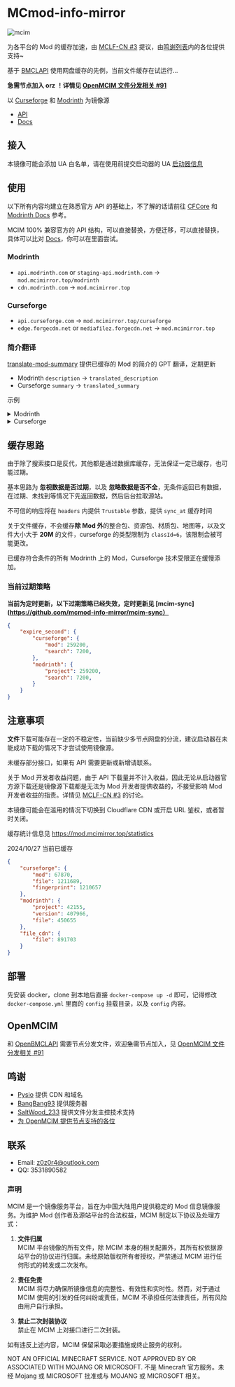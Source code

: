 # MCmod-info-mirror

![mcim](https://socialify.git.ci/mcmod-info-mirror/mcim/image?description=1&font=Inter&issues=1&language=1&name=1&owner=1&pattern=Overlapping%20Hexagons&pulls=1&stargazers=1&theme=Auto)

为各平台的 Mod 的缓存加速，由 [MCLF-CN #3](https://github.com/MCLF-CN/docs/issues/3) 提议，由[鸣谢列表](#鸣谢)内的各位提供支持~

基于 [BMCLAPI](https://bmclapidoc.bangbang93.com) 使用网盘缓存的先例，当前文件缓存在试运行...

**急需节点加入 orz ！详情见 [OpenMCIM 文件分发相关 #91](https://github.com/mcmod-info-mirror/mcim/issues/91)**

以 [Curseforge](https://curseforge.com/) 和 [Modrinth](https://modrinth.com/) 为镜像源

- [API](https://mod.mcimirror.top)
- [Docs](https://mod.mcimirror.top/docs)

## 接入

本镜像可能会添加 UA 白名单，请在使用前提交启动器的 UA [启动器信息](https://github.com/mcmod-info-mirror/mcim/issues/4)

## 使用

以下所有内容均建立在熟悉官方 API 的基础上，不了解的话请前往 [CFCore](https://docs.curseforge.com) 和 [Modrinth Docs](https://docs.modrinth.com) 参考。

MCIM 100% 兼容官方的 API 结构，可以直接替换，方便迁移，可以直接替换，具体可以比对 [Docs](https://mod.mcimirror.top/docs)，你可以在里面尝试。

### Modrinth

- `api.modrinth.com` or `staging-api.modrinth.com` -> `mod.mcimirror.top/modrinth`
- `cdn.modrinth.com` -> `mod.mcimirror.top`

### Curseforge

- `api.curseforge.com` -> `mod.mcimirror.top/curseforge`
- `edge.forgecdn.net` or `mediafilez.forgecdn.net` -> `mod.mcimirror.top`

### 简介翻译

[translate-mod-summary](https://github.com/mcmod-info-mirror/translate-mod-summary) 提供已缓存的 Mod 的简介的 GPT 翻译，定期更新

- Modrinth `description` -> `translated_description`
- Curseforge `summary` -> `translated_summary`

示例

<details>
  <summary>Modrinth</summary>
  <pre><blockcode> 
  {
    id: 'AANobbMI',
    description: 'The fastest and most compatible rendering optimization mod for Minecraft',
    ...
    found: true,
    slug: 'sodium',
    sync_at: '2024-07-22T08:30:37Z',
    translated_description: '一个为《我的世界》打造的现代渲染引擎，极大地提升了性能。'
  }
    
  </blockcode></pre>
</details>

<details>
  <summary>Curseforge</summary>
  <pre><blockcode> 
  {
    id: 975558,
    slug: 'progetto-multiverso-ultra-adventure',
    ...
    summary: 'This mod adds many new RPG features to the game',
    sync_at: '2024-06-06T01:23:21Z',
    translated_summary: '此模组为游戏添加了许多新的角色扮演特性。'
  }
  </blockcode></pre>
</details>

## 缓存思路

由于除了搜索接口是反代，其他都是通过数据库缓存，无法保证一定已缓存，也可能过期。

基本思路为 **忽视数据是否过期**，以及 **忽略数据是否不全**，无条件返回已有数据，在过期、未找到等情况下先返回数据，然后后台拉取源站。

不可信的响应将在 `headers` 内提供 `Trustable` 参数，提供 `sync_at` 缓存时间

关于文件缓存，不会缓存**除 Mod 外**的整合包、资源包、材质包、地图等，以及文件大小大于 **20M** 的文件，curseforge 的类型限制为 `classId=6`，该限制会被可能更改。

已缓存符合条件的所有 Modrinth 上的 Mod，Curseforge 技术受限正在缓慢添加。

### 当前过期策略

**当前为定时更新，以下过期策略已经失效，定时更新见 [mcim-sync](https://github.com/mcmod-info-mirror/mcim-sync）**

```json
{
    "expire_second": {
        "curseforge": {
            "mod": 259200,
            "search": 7200,
        },
        "modrinth": {
            "project": 259200,
            "search": 7200,
        }
    }
}
```
## 注意事项

**文件**下载可能存在一定的不稳定性，当前缺少多节点网盘的分流，建议启动器在未能成功下载的情况下才尝试使用镜像源。

未缓存部分接口，如果有 API 需要更新或新增请联系。

关于 Mod 开发者收益问题，由于 API 下载量并不计入收益，因此无论从启动器官方源下载还是镜像源下载都是无法为 Mod 开发者提供收益的，不接受影响 Mod 开发者收益的指责。详情见 [MCLF-CN #3](https://github.com/MCLF-CN/docs/issues/3) 的讨论。

本镜像可能会在滥用的情况下切换到 Cloudflare CDN 或开启 URL 鉴权，或者暂时关闭。

缓存统计信息见 https://mod.mcimirror.top/statistics

2024/10/27 当前已缓存
```json
{
    "curseforge": {
        "mod": 67870,
        "file": 1211689,
        "fingerprint": 1210657
    },
    "modrinth": {
        "project": 42155,
        "version": 407966,
        "file": 450655
    },
    "file_cdn": {
        "file": 891703
    }
}
```

## 部署

先安装 docker，clone 到本地后直接 `docker-compose up -d` 即可，记得修改 `docker-compose.yml` 里面的 `config` 挂载目录，以及 `config` 内容。

## OpenMCIM

和 [OpenBMCLAPI](https://github.com/bangbang93/openbmclapi) 需要节点分发文件，欢迎~~急需~~节点加入，见 [OpenMCIM 文件分发相关 #91](https://github.com/mcmod-info-mirror/mcim/issues/91)

## 鸣谢

- [Pysio](https://github.com/pysio2007) 提供 CDN 和域名
- [BangBang93](https://blog.bangbang93.com/) 提供服务器
- [SaltWood_233](https://github.com/SALTWOOD) 提供文件分发主控技术支持
- [为 OpenMCIM 提供节点支持的各位](https://files.mcimirror.top/dashboard/rank)

## 联系

- Email: z0z0r4@outlook.com
- QQ: 3531890582

### 声明

MCIM 是一个镜像服务平台，旨在为中国大陆用户提供稳定的 Mod 信息镜像服务。为维护 Mod 创作者及源站平台的合法权益，MCIM 制定以下协议及处理方式：

1. **文件归属**  
   MCIM 平台镜像的所有文件，除 MCIM 本身的相关配置外，其所有权依据源站平台的协议进行归属。未经原始版权所有者授权，严禁通过 MCIM 进行任何形式的转发或二次发布。

2. **责任免责**  
   MCIM 将尽力确保所镜像信息的完整性、有效性和实时性。然而，对于通过 MCIM 使用的引发的任何纠纷或责任，MCIM 不承担任何法律责任，所有风险由用户自行承担。

4. **禁止二次封装协议**  
   禁止在 MCIM 上对接口进行二次封装。

如有违反上述内容，MCIM 保留采取必要措施或终止服务的权利。

NOT AN OFFICIAL MINECRAFT SERVICE. NOT APPROVED BY OR ASSOCIATED WITH MOJANG OR MICROSOFT. 不是 Minecraft 官方服务。未经 Mojang 或 MICROSOFT 批准或与 MOJANG 或 MICROSOFT 相关。
